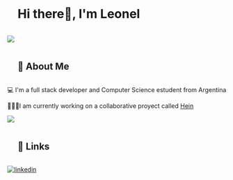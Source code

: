 
<!--h1 without bottom border-->

<div id="user-content-toc">
  <ul align="left">
    <summary><h1 style="display: inline-block">Hi there👋, I'm Leonel</h1></summary>
  </ul>
</div>

<img src="https://user-images.githubusercontent.com/73097560/115834477-dbab4500-a447-11eb-908a-139a6edaec5c.gif">

<!-- h2 -->
<div id="user-content-toc">
  <ul align="left">
    <summary><h2 style="display: inline-block">🚀 About Me</h2></summary>
  </ul>
</div>

💻 I'm a full stack developer and Computer Science estudent from Argentina

🧑🏽‍💻I am currently working on a collaborative proyect called <a href="https://66cd36cef3cc2161290ee3d3--quiet-youtiao-d83540.netlify.app/" target="blank">Hein</a> 


<img src="https://user-images.githubusercontent.com/73097560/115834477-dbab4500-a447-11eb-908a-139a6edaec5c.gif">

<!-- h2 -->

<div id="user-content-toc">
  <ul align="left">
    <summary><h2 style="display: inline-block">🔗 Links</h2></summary>
  </ul>
</div>

[![linkedin](https://img.shields.io/badge/linkedin-0A66C2?style=for-the-badge&logo=linkedin&logoColor=white)](https://www.linkedin.com/in/leonelcontreras/)

